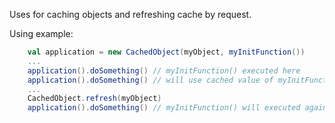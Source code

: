    
   Uses for caching objects and refreshing cache by request.
   
   Using example:
   ```scala
       val application = new CachedObject(myObject, myInitFunction())
       ...
       application().doSomething() // myInitFunction() executed here
       application().doSomething() // will use cached value of myInitFunction()
       ...
       CachedObject.refresh(myObject)
       application().doSomething() // myInitFunction() will executed again!
   ```    

